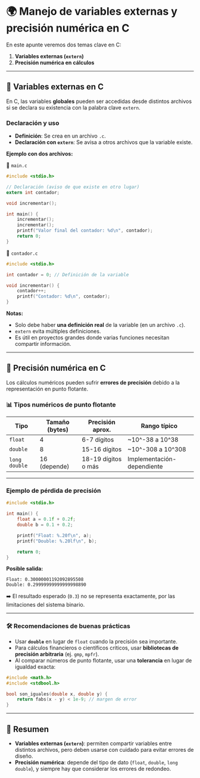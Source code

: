 # 🌍 Manejo de variables externas y precisión numérica en C

En este apunte veremos dos temas clave en C:

1. **Variables externas (`extern`)**
2. **Precisión numérica en cálculos**

---

## 🔹 Variables externas en C

En C, las variables **globales** pueden ser accedidas desde distintos archivos si se declara su existencia con la palabra clave `extern`.

### Declaración y uso

- **Definición**: Se crea en un archivo `.c`.
- **Declaración con `extern`**: Se avisa a otros archivos que la variable existe.

**Ejemplo con dos archivos:**

📂 `main.c`
```c
#include <stdio.h>

// Declaración (aviso de que existe en otro lugar)
extern int contador;

void incrementar();

int main() {
    incrementar();
    incrementar();
    printf("Valor final del contador: %d\n", contador);
    return 0;
}
````

📂 `contador.c`

```c
#include <stdio.h>

int contador = 0; // Definición de la variable

void incrementar() {
    contador++;
    printf("Contador: %d\n", contador);
}
```

**Notas:**

* Solo debe haber **una definición real** de la variable (en un archivo `.c`).
* `extern` evita múltiples definiciones.
* Es útil en proyectos grandes donde varias funciones necesitan compartir información.

---

## 🔹 Precisión numérica en C

Los cálculos numéricos pueden sufrir **errores de precisión** debido a la representación en punto flotante.

### 📊 Tipos numéricos de punto flotante

| Tipo          | Tamaño (bytes) | Precisión aprox.    | Rango típico               |
| ------------- | -------------- | ------------------- | -------------------------- |
| `float`       | 4              | 6-7 dígitos         | \~10^-38 a 10^38           |
| `double`      | 8              | 15-16 dígitos       | \~10^-308 a 10^308         |
| `long double` | 16 (depende)   | 18-19 dígitos o más | Implementación-dependiente |

---

### Ejemplo de pérdida de precisión

```c
#include <stdio.h>

int main() {
    float a = 0.1f + 0.2f;
    double b = 0.1 + 0.2;

    printf("Float: %.20f\n", a);
    printf("Double: %.20lf\n", b);

    return 0;
}
```

**Posible salida:**

```
Float: 0.30000001192092895508
Double: 0.29999999999999998890
```

➡️ El resultado esperado (`0.3`) no se representa exactamente, por las limitaciones del sistema binario.

---

### 🛠 Recomendaciones de buenas prácticas

* Usar **`double`** en lugar de `float` cuando la precisión sea importante.
* Para cálculos financieros o científicos críticos, usar **bibliotecas de precisión arbitraria** (ej. `gmp`, `mpfr`).
* Al comparar números de punto flotante, usar una **tolerancia** en lugar de igualdad exacta:

```c
#include <math.h>
#include <stdbool.h>

bool son_iguales(double x, double y) {
    return fabs(x - y) < 1e-9; // margen de error
}
```

---

## 🎯 Resumen

* **Variables externas (`extern`)**: permiten compartir variables entre distintos archivos, pero deben usarse con cuidado para evitar errores de diseño.
* **Precisión numérica**: depende del tipo de dato (`float`, `double`, `long double`), y siempre hay que considerar los errores de redondeo.

